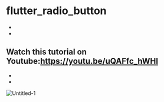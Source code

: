 # flutter_radio_button

-
-
Watch this tutorial on Youtube:https://youtu.be/uQAFfc_hWHI
-
-
-
![Untitled-1](https://user-images.githubusercontent.com/78899995/218962952-7d7723d3-b02b-4206-af6e-a4a9a5a58232.jpg)
